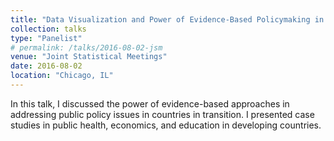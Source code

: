 ```yaml
---
title: "Data Visualization and Power of Evidence-Based Policymaking in Countries in Transition"
collection: talks
type: "Panelist"
# permalink: /talks/2016-08-02-jsm
venue: "Joint Statistical Meetings"
date: 2016-08-02
location: "Chicago, IL"
---
```

In this talk, I discussed the power of evidence-based approaches in addressing public policy issues in countries in transition. I presented case studies in public health, economics, and education in developing countries.
